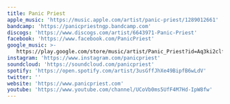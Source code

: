 ```yaml
---
title: Panic Priest
apple_music: 'https://music.apple.com/artist/panic-priest/1289012661'
bandcamp: 'https://panicpriestngp.bandcamp.com'
discogs: 'https://www.discogs.com/artist/6643971-Panic-Priest'
facebook: 'https://www.facebook.com/PanicPriest'
google_music: >-
   https://play.google.com/store/music/artist/Panic_Priest?id=Aq3ki2clf3k4b4l5rjjhzzo6r64
instagram: 'https://www.instagram.com/panicpriest'
soundcloud: 'https://soundcloud.com/panicpriest'
spotify: 'https://open.spotify.com/artist/3usGffJhXe49BipfB6wLdV'
twitter: ''
website: 'https://www.panicpriest.com'
youtube: 'https://www.youtube.com/channel/UCoVb0ms5UfF4M7Hd-IpW8fw'
---
```

